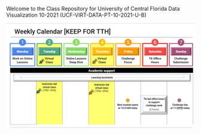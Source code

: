 Welcome to the Class Repository for University of Central Florida Data Visualization 10-2021 (UCF-VIRT-DATA-PT-10-2021-U-B)

![Weekly Class Schedule](./Images/Weekly%20Calendar.jpg)


